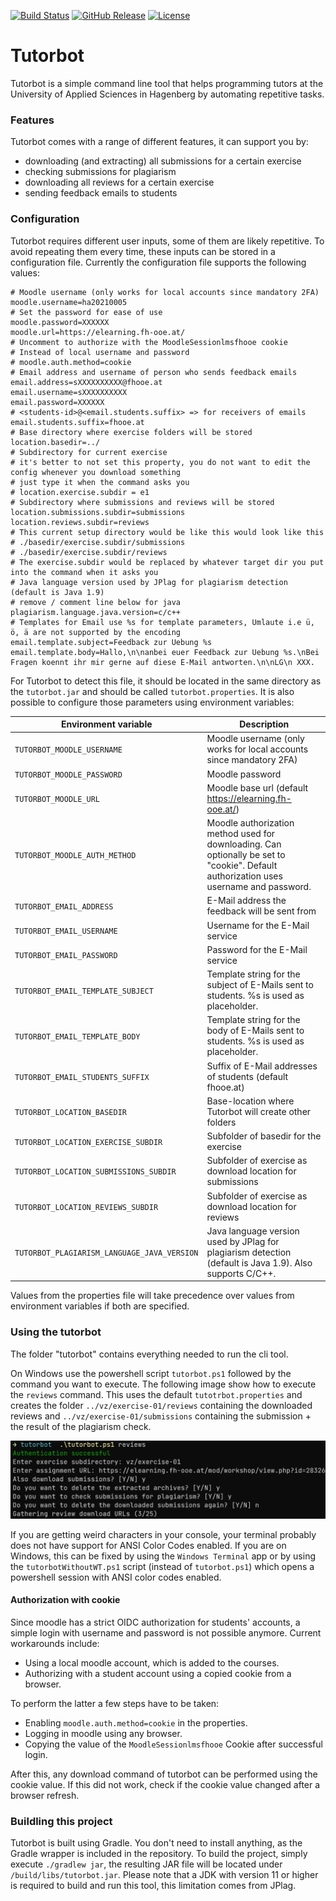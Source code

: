 [![Build Status](https://img.shields.io/github/workflow/status/simonschiller/tutorbot/CI)](https://github.com/simonschiller/tutorbot/actions)
[![GitHub Release](https://img.shields.io/github/v/release/simonschiller/tutorbot)](https://github.com/simonschiller/tutorbot/releases)
[![License](https://img.shields.io/github/license/simonschiller/tutorbot)](https://github.com/simonschiller/tutorbot/blob/master/LICENSE)

# Tutorbot

Tutorbot is a simple command line tool that helps programming tutors at the University of Applied Sciences in Hagenberg
by automating repetitive tasks.

### Features

Tutorbot comes with a range of different features, it can support you by:

* downloading (and extracting) all submissions for a certain exercise
* checking submissions for plagiarism
* downloading all reviews for a certain exercise
* sending feedback emails to students

### Configuration

Tutorbot requires different user inputs, some of them are likely repetitive. To avoid repeating them every time, these
inputs can be stored in a configuration file. Currently the configuration file supports the following values:

```properties
# Moodle username (only works for local accounts since mandatory 2FA)
moodle.username=ha20210005
# Set the password for ease of use
moodle.password=XXXXXX
moodle.url=https://elearning.fh-ooe.at/
# Uncomment to authorize with the MoodleSessionlmsfhooe cookie 
# Instead of local username and password
# moodle.auth.method=cookie 
# Email address and username of person who sends feedback emails
email.address=sXXXXXXXXXX@fhooe.at
email.username=sXXXXXXXXXX
email.password=XXXXXX
# <students-id>@<email.students.suffix> => for receivers of emails
email.students.suffix=fhooe.at
# Base directory where exercise folders will be stored
location.basedir=../
# Subdirectory for current exercise
# it's better to not set this property, you do not want to edit the config whenever you download something
# just type it when the command asks you
# location.exercise.subdir = e1
# Subdirectory where submissions and reviews will be stored
location.submissions.subdir=submissions
location.reviews.subdir=reviews
# This current setup directory would be like this would look like this
# ./basedir/exercise.subdir/submissions
# ./basedir/exercise.subdir/reviews
# The exercise.subdir would be replaced by whatever target dir you put into the command when it asks you
# Java language version used by JPlag for plagiarism detection (default is Java 1.9)
# remove / comment line below for java
plagiarism.language.java.version=c/c++
# Templates for Email use %s for template parameters, Umlaute i.e ü, ö, ä are not supported by the encoding
email.template.subject=Feedback zur Uebung %s
email.template.body=Hallo,\n\nanbei euer Feedback zur Uebung %s.\nBei Fragen koennt ihr mir gerne auf diese E-Mail antworten.\n\nLG\n XXX.
```

For Tutorbot to detect this file, it should be located in the same directory as the `tutorbot.jar` and should be
called `tutorbot.properties`. It is also possible to configure those parameters using environment variables:

| Environment variable                        | Description                                                                                                                            |
|---------------------------------------------|----------------------------------------------------------------------------------------------------------------------------------------|
| `TUTORBOT_MOODLE_USERNAME`                  | Moodle username (only works for local accounts since mandatory 2FA)                                                                    |
| `TUTORBOT_MOODLE_PASSWORD`                  | Moodle password                                                                                                                        |
| `TUTORBOT_MOODLE_URL`                       | Moodle base url (default https://elearning.fh-ooe.at/)                                                                                 |
| `TUTORBOT_MOODLE_AUTH_METHOD`               | Moodle authorization method used for downloading. Can optionally be set to "cookie". Default authorization uses username and password. |
| `TUTORBOT_EMAIL_ADDRESS`                    | E-Mail address the feedback will be sent from                                                                                          |
| `TUTORBOT_EMAIL_USERNAME`                   | Username for the E-Mail service                                                                                                        |
| `TUTORBOT_EMAIL_PASSWORD`                   | Password for the E-Mail service                                                                                                        |
| `TUTORBOT_EMAIL_TEMPLATE_SUBJECT`           | Template string for the subject of E-Mails sent to students. %s is used as placeholder.                                                |
| `TUTORBOT_EMAIL_TEMPLATE_BODY`              | Template string for the body of E-Mails sent to students. %s is used as placeholder.                                                   |
| `TUTORBOT_EMAIL_STUDENTS_SUFFIX`            | Suffix of E-Mail addresses of students (default fhooe.at)                                                                              |
| `TUTORBOT_LOCATION_BASEDIR`                 | Base-location where Tutorbot will create other folders                                                                                 |
| `TUTORBOT_LOCATION_EXERCISE_SUBDIR`         | Subfolder of basedir for the exercise                                                                                                  |
| `TUTORBOT_LOCATION_SUBMISSIONS_SUBDIR`      | Subfolder of exercise as download location for submissions                                                                             |
| `TUTORBOT_LOCATION_REVIEWS_SUBDIR`          | Subfolder of exercise as download location for reviews                                                                                 |
| `TUTORBOT_PLAGIARISM_LANGUAGE_JAVA_VERSION` | Java language version used by JPlag for plagiarism detection (default is Java 1.9). Also supports C/C++.                               |

Values from the properties file will take precedence over values from environment variables if both are specified.

### Using the tutorbot

The folder "tutorbot" contains everything needed to run the cli tool.

On Windows use the powershell script `tutorbot.ps1` followed by the command you want to execute. The following image
show how to execute the `reviews` command. This uses the default `tutotrbot.properties` and creates the
folder `../vz/exercise-01/reviews` containing the downloaded reviews and `../vz/exercise-01/submissions` containing the
submission + the result of the plagiarism check.

![img.png](images/review-example.png)

If you are getting weird characters in your console, your terminal probably does not have support for ANSI Color Codes
enabled. If you are on Windows, this can be fixed by using the `Windows Terminal` app or by using
the `tutorbotWithoutWT.ps1` script (instead of `tutorbot.ps1`) which opens a powershell session with ANSI color codes
enabled.

#### Authorization with cookie
Since moodle has a strict OIDC authorization for students' accounts, a simple login with username and password is not possible anymore. 
Current workarounds include:
* Using a local moodle account, which is added to the courses.
* Authorizing with a student account using a copied cookie from a browser.

To perform the latter a few steps have to be taken:
* Enabling `moodle.auth.method=cookie` in the properties.
* Logging in moodle using any browser.
* Copying the value of the `MoodleSessionlmsfhooe` Cookie after successful login.

After this, any download command of tutorbot can be performed using the cookie value. If this did not work,
check if the cookie value changed after a browser refresh.

### Buildling this project

Tutorbot is built using Gradle. You don't need to install anything, as the Gradle wrapper is included in the repository.
To build the project, simply execute `./gradlew jar`, the resulting JAR file will be located
under `/build/libs/tutorbot.jar`. Please note that a JDK with version 11 or higher is required to build and run this
tool, this limitation comes from JPlag. 
